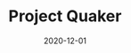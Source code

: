 ---
title: 'Project Quaker'
date: 2020-12-01
area: clinical
subdomain: Remote Monitoring
authors:
  - 
    authorimage: /images/uploads/kat.jpg
    authorname: Vanessa Stoloff, MD
    authorrole: Clinical Lead
  - 
    authorimage: /images/uploads/neda.jpg
    authorname: Erika Gross
    authorrole: Student Wellness
summary: >
  As the University began to scale up the return of students to campus, there was an urgent need to provide COVID-19 testing capabilities as well as the need to communicate the test results back to students. The plan was to leverage the Automated Results Reporting program already developed at the health system and modify it to suit the University's needs. The key differences being a different LIMS system, integration to the red pass management system and escalations sent to Student Wellness and other student specific programs. 
features:
  - feature: 'Two-way texting'  
  - feature: 'LIMS Integration'
results:
  - result: '38,000+ results communicated'
  - result: 'Minimal to no lag in results communication'
  - result: 'Minimal increase in staffing' 
condition: COVID-19
intervention: Remote Monitoring
outcome: Reduced staff requirements
dedicatedpage: false
label: Standard of Care 
image: /images/uploads/hsm.01.jpg
solution_area: COVID-19 Response Solutions
---